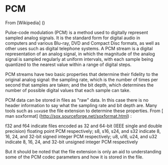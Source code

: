 #  PCM 

From
 [Wikipedia] ()


Pulse-code modulation (PCM) is a method used to digitally represent sampled analog signals. 
	  It is the standard form for digital audio in computers and various Blu-ray, 
	  DVD and Compact Disc formats, as well as other uses such as digital telephone systems. 
	  A PCM stream is a digital representation of an analog signal, in which the magnitude 
	  of the analog signal is sampled regularly at uniform intervals, with each sample being 
	  quantized to the nearest value within a range of digital steps.

PCM streams have two basic properties that determine their fidelity to the original 
	  analog signal: the sampling rate, which is the number of times per second that samples 
	  are taken; and the bit depth, which determines the number of possible digital values 
	  that each sample can take.



PCM data can be stored in files as "raw" data. In this case there is no header information
      to say what the sampling rate and bit depth are. Many tools such as
 `sox`use the file extension to determine these properties. From
 [ man soxformat] (http://sox.sourceforge.net/soxformat.html)
:

f32 and f64 indicate files encoded as 32 and
              64-bit  (IEEE  single  and  double precision) floating point PCM
              respectively; s8, s16, s24, and s32  indicate  8,  16,  24,  and
              32-bit  signed  integer  PCM respectively; u8, u16, u24, and u32
              indicate 8, 16, 24, and  32-bit  unsigned  integer  PCM  respectively

But it should be noted that the file extension is only an aid to understanding some of the
      PCM codec parameters and how it is stored in the file.


